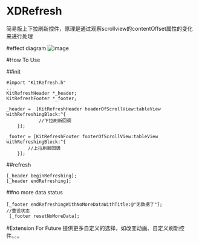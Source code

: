 # XDRefresh
简易版上下拉刷新控件，原理是通过观察scrollview的contentOffset属性的变化来进行处理

#effect diagram
![image](https://github.com/caixindong/XDRefresh/blob/master/XDRefreshDemo.gif)

#How To Use

##init
```ObjC
#import "KitRefresh.h"
...
KitRefreshHeader *_header;
KitRefreshFooter *_footer;

_header =  [KitRefreshHeader headerOfScrollView:tableView withRefreshingBlock:^{
  			//下拉刷新回调
    }];
    
_footer = [KitRefreshFooter footerOfScrollView:tableView withRefreshingBlock:^{
        //上拉刷新回调
    }];

```

##refresh
```ObjC
[_header beginRefreshing];
[_header endRefreshing];
```

##no more data status
```ObjC
[_footer endRefreshingWithNoMoreDataWithTitle:@"无数据了"];
//重设状态
 [_footer resetNoMoreData];
```

#Extension For Future
提供更多自定义的选择，如改变动画、自定义刷新控件。。。

